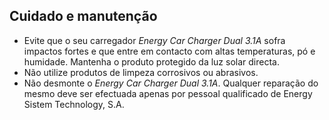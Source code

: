 ## Cuidado e manutenção

* Evite que o seu carregador *Energy Car Charger Dual 3.1A* sofra impactos fortes e que entre em contacto com altas temperaturas, pó e humidade. Mantenha o produto protegido da luz solar directa.
* Não utilize produtos de limpeza corrosivos ou abrasivos.
* Não desmonte o *Energy Car Charger Dual 3.1A*. Qualquer reparação do mesmo deve ser efectuada apenas por pessoal qualificado de Energy Sistem Technology, S.A.
